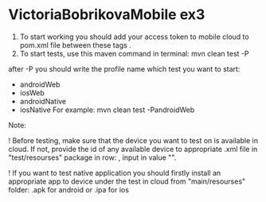 # VictoriaBobrikovaMobile ex3
1. To start working you should add your access token to mobile cloud to pom.xml file between these tags <token></token>.
2. To start tests, use this maven command in terminal:
mvn clean test -P

after -P you should write the profile name which test you want to start:
- androidWeb
- iosWeb
- androidNative
- iosNative
For example: mvn clean test -PandroidWeb

Note:

! Before testing, make sure that the device you want to test on is available in cloud. 
If not, provide the id of any available device to appropriate .xml file in "test/resourses" package in row: <parameter name="udid" value=""/>, input in value "".

! If you want to test native application you should firstly install an appropriate app to device under the test in cloud from "main/resourses" folder:
.apk for android or .ipa for ios
